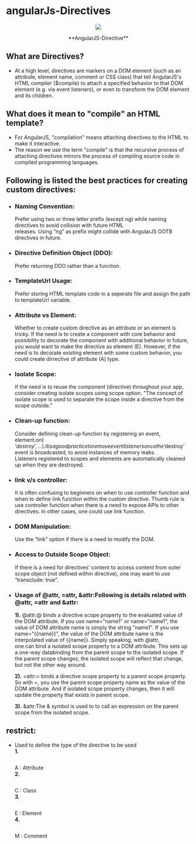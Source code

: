 # angularJs-Directives

<p align="center">
    <img  src="https://blog.semaphore-software.com/wp-content/uploads/2015/08/3-Ways-to-Master-Angular-js-Directives.jpg?136c6e">
  <p align="center">**AngularJS-Directive**</p>
</p>

## What are Directives?
- At a high level, directives are markers on a DOM element (such as an attribute, element name, comment or CSS class) 
  that tell AngularJS's HTML compiler ($compile) to attach a specified behavior to that DOM element 
  (e.g. via event listeners), or even to transform the DOM element and its children.

## What does it mean to "compile" an HTML template? 
- For AngularJS, "compilation" means attaching directives to the HTML to make it interactive.
- The reason we use the term "compile" is that the recursive process of attaching directives mirrors the process of compiling source code   in compiled programming languages.

## Following is listed the best practices for creating custom directives:
- ### Naming Convention: 
  Prefer using two or three letter prefix (except ng) while naming directives to avoid collision with future HTML   
  releases. Using “ng” as prefix might collide with AngularJS OOTB directives in future.

- ### Directive Definition Object (DDO): 
  Prefer returning DDO rather than a function.

- ### TemplateUrl Usage: 
  Prefer storing HTML template code in a seperate file and assign the path to templateUrl variable.

- ### Attribute vs Element: 
  Whether to create custom directive as an attribute or an element is tricky. 
  If the need is to create a component with core behavior and possibility to decorate the component with additional behavior in future,     you would want to make the directive as element (E). However, if the need is to decorate existing element with some custom behavior,
  you could create dirrective of attribute (A) type.

- ### Isolate Scope:
   If the need is to reuse the component (directive) throughout your app, 
   consider creating isolate scopes using scope option. 
   "The concept of isolate scope is used to separate the scope inside a directive from the scope outside."
   
- ### Clean-up function:
  Consider defining clean-up function by registering an event, element.on( ‘$destroy’, …). 
  It is a good practice to remove event listeners once the ‘$destroy’ event is broadcasted, to avoid instances of memory leaks.   
  Listeners registered to scopes and elements are automatically cleaned up when they are destroyed.
  
- ### link v/s controller:
  It is often confusing to beginners on when to use controller function and when to define link function within the custom directive. 
  Thumb rule is use controller function when there is a need to expose APIs to other directives.
  In other cases, one could use link function.
  
- ### DOM Manipulation:
  Use the “link” option if there is a need to modify the DOM.

- ### Access to Outside Scope Object:
  If there is a need for directives’ content to access content from outer scope object (not defined within directive), 
  one may want to use “transclude: true”.
  
- ### Usage of @attr, =attr, &attr:Following is details related with @attr, =attr and &attr:
  <b>1).</b> @attr:@ binds a directive scope property to the evaluated value of the DOM attribute. 
  If you use name="name1" or name="name1", the value of DOM attribute name is simply the string "name1". 
  If you use name="{{name}}", the value of the DOM attribute name is the interpolated value of {{name}}. Simply speaking, with @attr,   
  one can bind a isolated scope property to a DOM attribute. This sets up a one-way databinding from the parent scope to the isolated 
  scope. If the parent scope changes, the isolated scope will reflect that change, but not the other way around.

  <b>2).</b> =attr:= binds a directive scope property to a parent scope property. 
  So with =, you use the parent scope property name as the value of the DOM attribute.
  And if isolated scope property changes, then it will update the property that exists in parent scope.

  <b>3).</b> &attr:The & symbol is used to to call an expression on the parent scope from the isolated scope.

## restrict:
- Used to define the type of the directive to be used<br/>
  <b>1. </b><pre></pre>A : Attribute<br>
  <b>2. </b><pre></pre>C : Class<br>
  <b>3. </b><pre></pre>E : Element<br>
  <b>4. </b><pre></pre>M : Comment<br>
